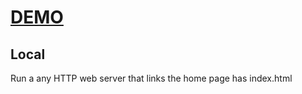 # [DEMO](https://lotusotho.github.io/Trabajo3T-LM-1DAW/)

## Local
Run a any HTTP web server that links the home page has index.html